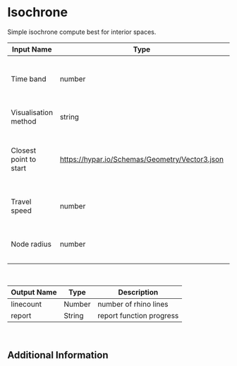 

# Isochrone

Simple isochrone compute best for interior spaces. 

|Input Name|Type|Description|
|---|---|---|
|Time band|number|Time of travel per isochrone band in seconds|
|Visualisation method|string|Select lines or nodes for visualisation|
|Closest point to start|https://hypar.io/Schemas/Geometry/Vector3.json|Pick a point close to where the isochrone should start from|
|Travel speed|number|Travel speed in metres per second|
|Node radius|number|Radius of node used in result visualisation|


<br>

|Output Name|Type|Description|
|---|---|---|
|linecount|Number|number of rhino lines|
|report|String|report function progress|


<br>

## Additional Information